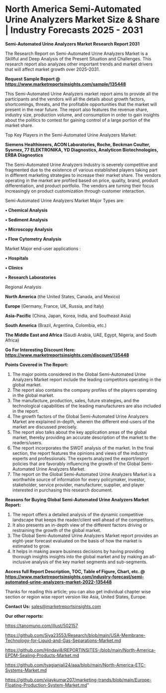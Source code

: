  # North America Semi-Automated Urine Analyzers Market Size & Share | Industry Forecasts 2025 - 2031

<strong>Semi-Automated Urine Analyzers Market Research Report 2031</strong>

The Research Report on Semi-Automated Urine Analyzers Market is a Skillful and Deep Analysis of the Present Situation and Challenges. This research report also analyzes other important trends and market drivers that will affect market growth over 2025-2031.

<strong>Request Sample Report @ <a href=https://www.marketreportsinsights.com/sample/135448>https://www.marketreportsinsights.com/sample/135448</a></strong>

This Semi-Automated Urine Analyzers market report aims to provide all the participants and the vendors will all the details about growth factors, shortcomings, threats, and the profitable opportunities that the market will present in the near future. The report also features the revenue share, industry size, production volume, and consumption in order to gain insights about the politics to contest for gaining control of a large portion of the market share.

Top Key Players in the Semi-Automated Urine Analyzers Market:

<strong>Siemens Healthineers, ACON Laboratories, Roche, Beckman Coulter, Sysmex, 77 ELEKTRONIKA, YD Diagnostics, Analyticon Biotechnologies, ERBA Diagnostics</strong>

The Semi-Automated Urine Analyzers Industry is severely competitive and fragmented due to the existence of various established players taking part in different marketing strategies to increase their market share. The vendors operating in the market are profiled based on price, quality, brand, product differentiation, and product portfolio. The vendors are turning their focus increasingly on product customization through customer interaction.

Semi-Automated Urine Analyzers Market Major Types are:

<strong>• Chemical Analysis

• Sediment Analysis

• Microscopy Analysis

• Flow Cytometry Analysis</strong>

Market Major end-user applications :

<strong>• Hospitals

• Clinics

• Research Laboratories</strong>

Regional Analysis

</u><strong><b>North America</b></strong> (the United States, Canada, and Mexico)

<strong><b>Europe </b></strong>(Germany, France, UK, Russia, and Italy)

<strong><b>Asia-Pacific</b></strong> (China, Japan, Korea, India, and Southeast Asia)

<strong><b>South America</b></strong> (Brazil, Argentina, Colombia, etc.)

<strong><b>The Middle East and Africa</b></strong> (Saudi Arabia, UAE, Egypt, Nigeria, and South Africa)

<strong>Go For Interesting Discount Here: <a href=https://www.marketreportsinsights.com/discount/135448>https://www.marketreportsinsights.com/discount/135448</a></strong>

<strong>Points Covered in The Report:</strong>
<ol>
  <li>The major points considered in the Global Semi-Automated Urine Analyzers Market report include the leading competitors operating in the global market.</li>
  <li>The report also contains the company profiles of the players operating in the global market.</li>
  <li>The manufacture, production, sales, future strategies, and the technological capabilities of the leading manufacturers are also included in the report.</li>
  <li>The growth factors of the Global Semi-Automated Urine Analyzers Market are explained in-depth, wherein the different end-users of the market are discussed precisely.</li>
  <li>The report also talks about the key application areas of the global market, thereby providing an accurate description of the market to the readers/users.</li>
  <li>The report incorporates the SWOT analysis of the market. In the final section, the report features the opinions and views of the industry experts and professionals. The experts analyzed the export/import policies that are favorably influencing the growth of the Global Semi-Automated Urine Analyzers Market.</li>
  <li>The report on the Global Semi-Automated Urine Analyzers Market is a worthwhile source of information for every policymaker, investor, stakeholder, service provider, manufacturer, supplier, and player interested in purchasing this research document.</li>
</ol>
<strong>Reasons for Buying Global Semi-Automated Urine Analyzers Market Report:</strong>

<ol>
  <li>The report offers a detailed analysis of the dynamic competitive landscape that keeps the reader/client well ahead of the competitors.</li>
  <li>It also presents an in-depth view of the different factors driving or restraining the growth of the global market.</li>
  <li>The Global Semi-Automated Urine Analyzers Market report provides an eight-year forecast evaluated on the basis of how the market is estimated to grow.</li>
  <li>It helps in making aware business decisions by having providing thorough insights insights into the global market and by making an all-inclusive analysis of the key market segments and sub-segments.</li>
</ol>
<strong>Access full Report Description, TOC, Table of Figure, Chart, etc. @ <a href=https://www.marketreportsinsights.com/industry-forecast/semi-automated-urine-analyzers-market-2022-135448>https://www.marketreportsinsights.com/industry-forecast/semi-automated-urine-analyzers-market-2022-135448</a></strong>


Thanks for reading this article; you can also get individual chapter wise section or region wise report version like Asia, United States, Europe.

<strong>Contact Us:</strong>
sales@marketreportsinsights.com

<strong>Our other reports:</strong>

<a href=https://tanomuno.com/illust/502157>https://tanomuno.com/illust/502157</a>

<a href=https://github.com/Siya23553/Research/blob/main/USA-Membrane-Technology-for-Liquid-and-Gas-Separations-Market.md>https://github.com/Siya23553/Research/blob/main/USA-Membrane-Technology-for-Liquid-and-Gas-Separations-Market.md</a>

<a href=https://github.com/Hindavi8/REPORTINSITES-/blob/main/North-America-EPDM-Sealing-Products-Market.md>https://github.com/Hindavi8/REPORTINSITES-/blob/main/North-America-EPDM-Sealing-Products-Market.md</a>

<a href=https://github.com/tyagianjali24/aaa/blob/main/North-America-ETC-Systems-Market.md>https://github.com/tyagianjali24/aaa/blob/main/North-America-ETC-Systems-Market.md</a>

<a href=https://github.com/vijaykumar207/marketing-trands/blob/main/Europe-Floating-Production-System-Market.md>https://github.com/vijaykumar207/marketing-trands/blob/main/Europe-Floating-Production-System-Market.md</a>"
